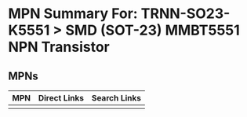 



# MPN Summary For: TRNN-SO23-K5551 > SMD (SOT-23) MMBT5551 NPN Transistor

## MPNs
  

|MPN|Direct Links|Search Links|
| :--- | :--- | :--- |
||||
